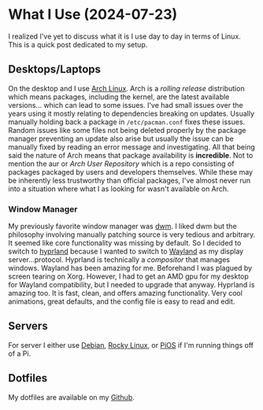 # What I Use (2024-07-23)
I realized I've yet to discuss what it is I use day to day in terms of Linux. This is a quick post dedicated to my setup.

## Desktops/Laptops
On the desktop and I use [Arch Linux](https://www.archlinux.org). Arch is a *rolling release* distribution which means packages, including the kernel, are the latest available versions... which can lead to some issues. I've had small issues over the years using it mostly relating to dependencies breaking on updates. Usually manually holding back a package in `/etc/pacman.conf` fixes these issues. Random issues like some files not being deleted properly by the package manager preventing an update also arise but usually the issue can be manually fixed by reading an error message and investigating. All that being said the nature of Arch means that package availability is **incredible**. Not to mention the aur or *Arch User Repository* which is a repo consisting of packages packaged by users and developers themselves. While these may be inherently less trustworthy than official packages, I've almost never run into a situation where what I as looking for wasn't available on Arch.

### Window Manager
My previously favorite window manager was [dwm](https://dwm.suckless.org). I liked dwm but the philosophy involving manually patching source is very tedious and arbitrary. It seemed like core functionality was missing by default. So I decided to switch to [hyprland](https://hyprland.org/) because I wanted to switch to [Wayland](https://wayland.freedesktop.org) as my display server...protocol. Hyprland is technically a *compositor* that manages windows. Wayland has been amazing for me. Beforehand I was plagued by screen tearing on Xorg. However, I had to get an AMD gpu for my desktop for Wayland compatibility, but I needed to upgrade that anyway. Hyprland is amazing too. It is fast, clean, and offers amazing functionality. Very cool animations, great defaults, and the config file is easy to read and edit.

## Servers
For server I either use [Debian](https://www.debian.org), [Rocky Linux](https://rockylinux.org), or [PiOS](https://www.raspberrypi.org/software/operating-systems/) if I'm running things off of a Pi.

## Dotfiles
My dotfiles are available on my [Github](https://github.com/steveonlinux).

